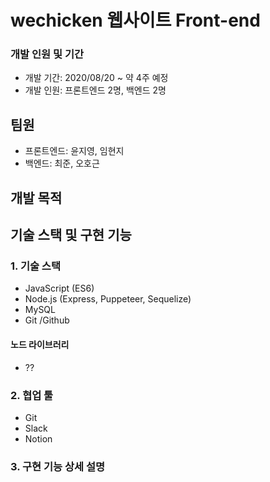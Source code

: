 # wechicken 웹사이트 Front-end

### 개발 인원 및 기간

- 개발 기간: 2020/08/20 ~ 약 4주 예정
- 개발 인원: 프론트엔드 2명, 백엔드 2명

## 팀원

- 프론트엔드: 윤지영, 임현지
- 백엔드: 최준, 오호근

## 개발 목적

## 기술 스택 및 구현 기능

### 1. 기술 스택

- JavaScript (ES6)
- Node.js (Express, Puppeteer, Sequelize)
- MySQL
- Git /Github

#### 노드 라이브러리

- ??

### 2. 협업 툴

- Git
- Slack
- Notion

### 3. 구현 기능 상세 설명
